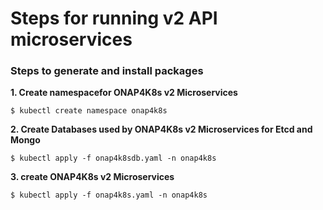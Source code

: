 # Steps for running v2 API microservices

### Steps to generate and install packages
**1. Create namespacefor ONAP4K8s v2 Microservices**

`$ kubectl create namespace onap4k8s`

**2. Create Databases used by ONAP4K8s v2 Microservices for Etcd and Mongo**

`$ kubectl apply -f onap4k8sdb.yaml -n onap4k8s`

**3. create ONAP4K8s v2 Microservices**

`$ kubectl apply -f onap4k8s.yaml -n onap4k8s`
